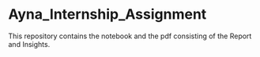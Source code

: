 # Ayna_Internship_Assignment
This repository contains the notebook and the pdf consisting of the Report and Insights.
